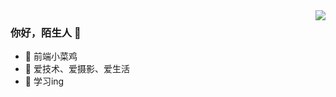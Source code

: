<img align="right" src="https://github-readme-stats.vercel.app/api?username=hongXingID&show_icons=true&icon_color=CE1D2D&text_color=718096&bg_color=ffffff&hide_title=true" />

### 你好，陌生人 👋

- :orange_book: 前端小菜鸡
- :hammer: 爱技术、爱摄影、爱生活
- :ram: 学习ing
